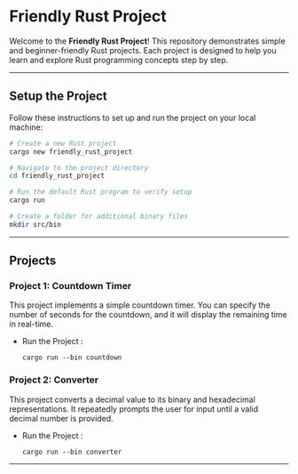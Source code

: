 # Friendly Rust Project

Welcome to the **Friendly Rust Project**! This repository demonstrates simple and beginner-friendly Rust projects. Each project is designed to help you learn and explore Rust programming concepts step by step.

---

## Setup the Project

Follow these instructions to set up and run the project on your local machine:

```bash
# Create a new Rust project
cargo new friendly_rust_project

# Navigate to the project directory
cd friendly_rust_project

# Run the default Rust program to verify setup
cargo run

# Create a folder for additional binary files
mkdir src/bin
```

---
## Projects

### Project 1: Countdown Timer
This project implements a simple countdown timer. You can specify the number of seconds for the countdown, and it will display the remaining time in real-time.

 - Run the Project :
    ```
    cargo run --bin countdown
    ```

### Project 2: Converter
This project converts a decimal value to its binary and hexadecimal representations. It repeatedly prompts the user for input until a valid decimal number is provided.

- Run the Project :
    ```
    cargo run --bin converter
    ```
---